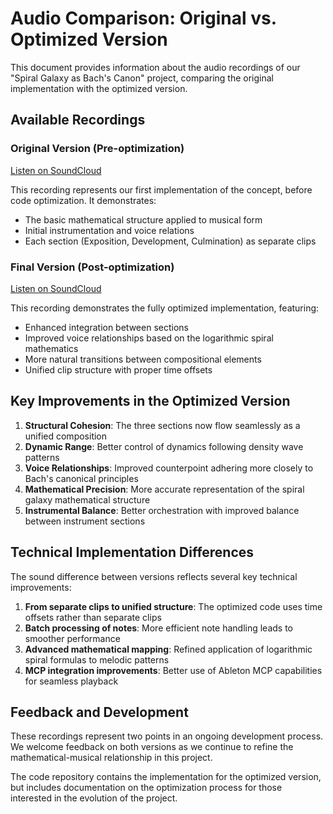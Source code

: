 # Audio Comparison: Original vs. Optimized Version

This document provides information about the audio recordings of our "Spiral Galaxy as Bach's Canon" project, comparing the original implementation with the optimized version.

## Available Recordings

### Original Version (Pre-optimization)
[Listen on SoundCloud](https://soundcloud.com/evgeny-kalachihin/mcp_bach_milkywayspiral_experi/s-MiV1jP0UQVO?si=a370782985714a71a3f2333bfe744b3b&utm_source=clipboard&utm_medium=text&utm_campaign=social_sharing)

This recording represents our first implementation of the concept, before code optimization. It demonstrates:
- The basic mathematical structure applied to musical form
- Initial instrumentation and voice relations
- Each section (Exposition, Development, Culmination) as separate clips

### Final Version (Post-optimization)
[Listen on SoundCloud](https://soundcloud.com/evgeny-kalachihin/mcp_bach_milkywayspiral_expe-1/s-xKfL2xo4PWW?si=55b638758fa0467da9cc60ae467fe05c&utm_source=clipboard&utm_medium=text&utm_campaign=social_sharing)

This recording demonstrates the fully optimized implementation, featuring:
- Enhanced integration between sections
- Improved voice relationships based on the logarithmic spiral mathematics
- More natural transitions between compositional elements
- Unified clip structure with proper time offsets

## Key Improvements in the Optimized Version

1. **Structural Cohesion**: The three sections now flow seamlessly as a unified composition
2. **Dynamic Range**: Better control of dynamics following density wave patterns
3. **Voice Relationships**: Improved counterpoint adhering more closely to Bach's canonical principles
4. **Mathematical Precision**: More accurate representation of the spiral galaxy mathematical structure
5. **Instrumental Balance**: Better orchestration with improved balance between instrument sections

## Technical Implementation Differences

The sound difference between versions reflects several key technical improvements:

1. **From separate clips to unified structure**: The optimized code uses time offsets rather than separate clips
2. **Batch processing of notes**: More efficient note handling leads to smoother performance
3. **Advanced mathematical mapping**: Refined application of logarithmic spiral formulas to melodic patterns
4. **MCP integration improvements**: Better use of Ableton MCP capabilities for seamless playback

## Feedback and Development

These recordings represent two points in an ongoing development process. We welcome feedback on both versions as we continue to refine the mathematical-musical relationship in this project.

The code repository contains the implementation for the optimized version, but includes documentation on the optimization process for those interested in the evolution of the project.
